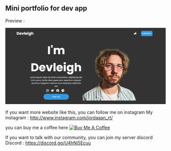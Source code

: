 ## Mini portfolio for dev app

Preview : 

<img src="preview.png" alt="" />

If you want more website like this, you can follow me on instagram 
My instagram : http://www.instagram.com/jordaaan_rt/

you can buy me a coffee here 
<a href="https://www.buymeacoffee.com/Wahyne" target="_blank"><img src="https://cdn.buymeacoffee.com/buttons/v2/default-yellow.png" alt="Buy Me A Coffee" style="height: 60px !important;width: 217px !important;" ></a>

If you want to talk with our community,
you can join my server discord 
Discord : https://discord.gg/U4hNj5Ecuu